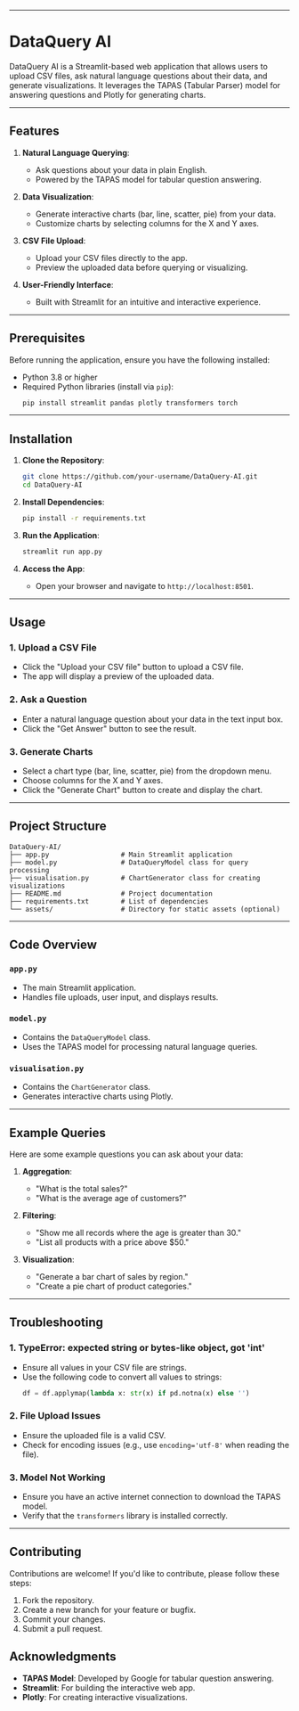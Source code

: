 
---

# DataQuery AI

DataQuery AI is a Streamlit-based web application that allows users to upload CSV files, ask natural language questions about their data, and generate visualizations. It leverages the TAPAS (Tabular Parser) model for answering questions and Plotly for generating charts.

---

## Features

1. **Natural Language Querying**:
   - Ask questions about your data in plain English.
   - Powered by the TAPAS model for tabular question answering.

2. **Data Visualization**:
   - Generate interactive charts (bar, line, scatter, pie) from your data.
   - Customize charts by selecting columns for the X and Y axes.

3. **CSV File Upload**:
   - Upload your CSV files directly to the app.
   - Preview the uploaded data before querying or visualizing.

4. **User-Friendly Interface**:
   - Built with Streamlit for an intuitive and interactive experience.

---

## Prerequisites

Before running the application, ensure you have the following installed:

- Python 3.8 or higher
- Required Python libraries (install via `pip`):
  ```bash
  pip install streamlit pandas plotly transformers torch
  ```

---

## Installation

1. **Clone the Repository**:
   ```bash
   git clone https://github.com/your-username/DataQuery-AI.git
   cd DataQuery-AI
   ```

2. **Install Dependencies**:
   ```bash
   pip install -r requirements.txt
   ```

3. **Run the Application**:
   ```bash
   streamlit run app.py
   ```

4. **Access the App**:
   - Open your browser and navigate to `http://localhost:8501`.

---

## Usage

### 1. Upload a CSV File
- Click the "Upload your CSV file" button to upload a CSV file.
- The app will display a preview of the uploaded data.

### 2. Ask a Question
- Enter a natural language question about your data in the text input box.
- Click the "Get Answer" button to see the result.

### 3. Generate Charts
- Select a chart type (bar, line, scatter, pie) from the dropdown menu.
- Choose columns for the X and Y axes.
- Click the "Generate Chart" button to create and display the chart.

---

## Project Structure

```
DataQuery-AI/
├── app.py                  # Main Streamlit application
├── model.py                # DataQueryModel class for query processing
├── visualisation.py        # ChartGenerator class for creating visualizations
├── README.md               # Project documentation
├── requirements.txt        # List of dependencies
└── assets/                 # Directory for static assets (optional)
```

---

## Code Overview

### `app.py`
- The main Streamlit application.
- Handles file uploads, user input, and displays results.

### `model.py`
- Contains the `DataQueryModel` class.
- Uses the TAPAS model for processing natural language queries.

### `visualisation.py`
- Contains the `ChartGenerator` class.
- Generates interactive charts using Plotly.

---

## Example Queries

Here are some example questions you can ask about your data:

1. **Aggregation**:
   - "What is the total sales?"
   - "What is the average age of customers?"

2. **Filtering**:
   - "Show me all records where the age is greater than 30."
   - "List all products with a price above $50."

3. **Visualization**:
   - "Generate a bar chart of sales by region."
   - "Create a pie chart of product categories."

---

## Troubleshooting

### 1. **TypeError: expected string or bytes-like object, got 'int'**
- Ensure all values in your CSV file are strings.
- Use the following code to convert all values to strings:
  ```python
  df = df.applymap(lambda x: str(x) if pd.notna(x) else '')
  ```

### 2. **File Upload Issues**
- Ensure the uploaded file is a valid CSV.
- Check for encoding issues (e.g., use `encoding='utf-8'` when reading the file).

### 3. **Model Not Working**
- Ensure you have an active internet connection to download the TAPAS model.
- Verify that the `transformers` library is installed correctly.

---

## Contributing

Contributions are welcome! If you'd like to contribute, please follow these steps:

1. Fork the repository.
2. Create a new branch for your feature or bugfix.
3. Commit your changes.
4. Submit a pull request.
## Acknowledgments

- **TAPAS Model**: Developed by Google for tabular question answering.
- **Streamlit**: For building the interactive web app.
- **Plotly**: For creating interactive visualizations.

